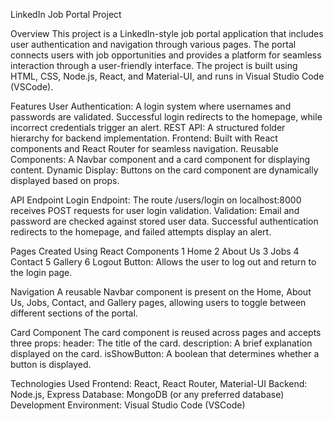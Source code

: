 LinkedIn Job Portal Project

Overview
This project is a LinkedIn-style job portal application that includes user authentication and navigation through various pages. The portal connects users with job opportunities and provides a platform for seamless interaction through a user-friendly interface. The project is built using HTML, CSS, Node.js, React, and Material-UI, and runs in Visual Studio Code (VSCode).

Features
User Authentication: A login system where usernames and passwords are validated. Successful login redirects to the homepage, while incorrect credentials trigger an alert.
REST API: A structured folder hierarchy for backend implementation.
Frontend: Built with React components and React Router for seamless navigation.
Reusable Components: A Navbar component and a card component for displaying content.
Dynamic Display: Buttons on the card component are dynamically displayed based on props.

API Endpoint
Login Endpoint: The route /users/login on localhost:8000 receives POST requests for user login validation.
Validation: Email and password are checked against stored user data. Successful authentication redirects to the homepage, and failed attempts display an alert.

Pages Created Using React Components
1 Home
2 About Us
3 Jobs
4 Contact
5 Gallery
6 Logout Button: Allows the user to log out and return to the login page.

Navigation
A reusable Navbar component is present on the Home, About Us, Jobs, Contact, and Gallery pages, allowing users to toggle between different sections of the portal.

Card Component
The card component is reused across pages and accepts three props:
header: The title of the card.
description: A brief explanation displayed on the card.
isShowButton: A boolean that determines whether a button is displayed.

Technologies Used
Frontend: React, React Router, Material-UI
Backend: Node.js, Express
Database: MongoDB (or any preferred database)
Development Environment: Visual Studio Code (VSCode)
